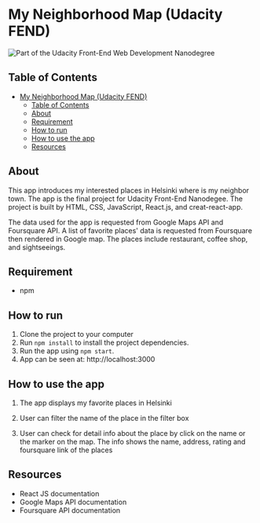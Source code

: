 # My Neighborhood Map (Udacity FEND)

![Part of the Udacity Front-End Web Development Nanodegree](https://img.shields.io/badge/Udacity-Front--End%20Web%20Developer%20Nanodegree-02b3e4.svg)

## Table of Contents

- [My Neighborhood Map (Udacity FEND)](#my-neighborhood-map-udacity-fend)
  - [Table of Contents](#table-of-contents)
  - [About](#about)
  - [Requirement](#requirement)
  - [How to run](#how-to-run)
  - [How to use the app](#how-to-use-the-app)
  - [Resources](#resources)

## About

This app introduces my interested places in Helsinki where is my neighbor town. The app is the final project for Udacity Front-End Nanodegee. The project is built by HTML, CSS, JavaScript, React.js, and creat-react-app.

The data used for the app is requested from Google Maps API and Foursquare API. A list of favorite places' data is requested from Foursquare then rendered in Google map. The places include restaurant, coffee shop, and sightseeings. 

## Requirement

* npm

## How to run

1. Clone the project to your computer
2. Run `npm install` to install the project dependencies.
3. Run the app using `npm start`.
4. App can be seen at: http://localhost:3000  

## How to use the app

1. The app displays my favorite places in Helsinki

2. User can filter the name of the place in the filter box

3. User can check for detail info about the place by click on the name or the marker on the map. The info shows the name, address, rating and foursquare link of the places

## Resources

* React JS documentation
* Google Maps API documentation
* Foursquare API documentation







